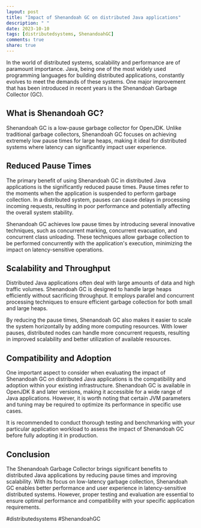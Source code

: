 ```yaml
---
layout: post
title: "Impact of Shenandoah GC on distributed Java applications"
description: " "
date: 2023-10-10
tags: [distributedsystems, ShenandoahGC]
comments: true
share: true
---
```


In the world of distributed systems, scalability and performance are of paramount importance. Java, being one of the most widely used programming languages for building distributed applications, constantly evolves to meet the demands of these systems. One major improvement that has been introduced in recent years is the Shenandoah Garbage Collector (GC).

## What is Shenandoah GC?

Shenandoah GC is a low-pause garbage collector for OpenJDK. Unlike traditional garbage collectors, Shenandoah GC focuses on achieving extremely low pause times for large heaps, making it ideal for distributed systems where latency can significantly impact user experience.

## Reduced Pause Times

The primary benefit of using Shenandoah GC in distributed Java applications is the significantly reduced pause times. Pause times refer to the moments when the application is suspended to perform garbage collection. In a distributed system, pauses can cause delays in processing incoming requests, resulting in poor performance and potentially affecting the overall system stability.

Shenandoah GC achieves low pause times by introducing several innovative techniques, such as concurrent marking, concurrent evacuation, and concurrent class unloading. These techniques allow garbage collection to be performed concurrently with the application's execution, minimizing the impact on latency-sensitive operations.

## Scalability and Throughput

Distributed Java applications often deal with large amounts of data and high traffic volumes. Shenandoah GC is designed to handle large heaps efficiently without sacrificing throughput. It employs parallel and concurrent processing techniques to ensure efficient garbage collection for both small and large heaps.

By reducing the pause times, Shenandoah GC also makes it easier to scale the system horizontally by adding more computing resources. With lower pauses, distributed nodes can handle more concurrent requests, resulting in improved scalability and better utilization of available resources.

## Compatibility and Adoption

One important aspect to consider when evaluating the impact of Shenandoah GC on distributed Java applications is the compatibility and adoption within your existing infrastructure. Shenandoah GC is available in OpenJDK 8 and later versions, making it accessible for a wide range of Java applications. However, it is worth noting that certain JVM parameters and tuning may be required to optimize its performance in specific use cases.

It is recommended to conduct thorough testing and benchmarking with your particular application workload to assess the impact of Shenandoah GC before fully adopting it in production.

## Conclusion

The Shenandoah Garbage Collector brings significant benefits to distributed Java applications by reducing pause times and improving scalability. With its focus on low-latency garbage collection, Shenandoah GC enables better performance and user experience in latency-sensitive distributed systems. However, proper testing and evaluation are essential to ensure optimal performance and compatibility with your specific application requirements.

#distributedsystems #ShenandoahGC